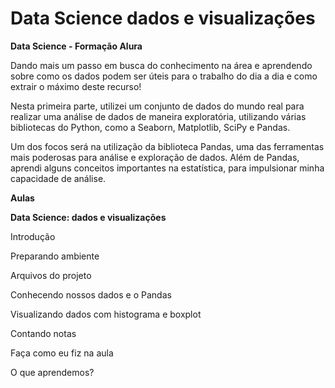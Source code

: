 # Data Science dados e visualizações
**Data Science - Formação Alura**

Dando mais um passo em busca do conhecimento na área e aprendendo sobre como os dados podem ser úteis para o trabalho do dia a dia e como extrair o máximo deste recurso!

Nesta primeira parte, utilizei um conjunto de dados do mundo real para realizar uma análise de dados de maneira exploratória, utilizando várias bibliotecas do Python, como a Seaborn, Matplotlib, SciPy e Pandas.

Um dos focos será na utilização da biblioteca Pandas, uma das ferramentas mais poderosas para análise e exploração de dados. Além de Pandas, aprendi alguns conceitos importantes na estatística, para impulsionar minha capacidade de análise.

**Aulas**

**Data Science: dados e visualizações**

Introdução

Preparando ambiente

Arquivos do projeto

Conhecendo nossos dados e o Pandas

Visualizando dados com histograma e boxplot

Contando notas

Faça como eu fiz na aula

O que aprendemos?
